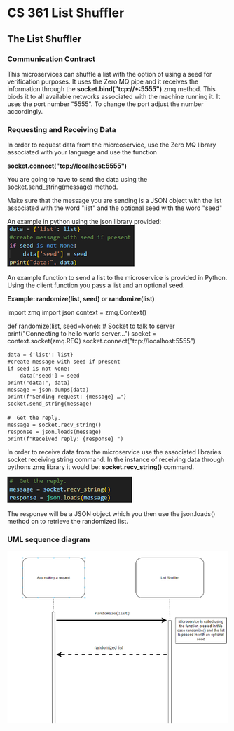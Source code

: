 # CS 361 List Shuffler

## The List Shuffler 

### Communication Contract
This microservices can shuffle a list with the option of using a seed for verification purposes. It uses the Zero MQ pipe and it receives the information through the **socket.bind("tcp://*:5555")** zmq method. This biods it to all available networks associated with the machine running it. It uses the port number "5555". To change the port adjust the number accordingly.

### Requesting and Receiving Data
In order to request data from the micrcoservice, use the Zero MQ library associated with your language and use the function 

**socket.connect("tcp://localhost:5555")**

You are going to have to send the data using the socket.send_string(message) method. 

Make sure that the message you are sending is a JSON object with the list associated with the word "list" and the optional seed with the word "seed"

An example in python using the json library provided:
![alt text](image-1.png)

An example function to send a list to the microservice is provided in Python. Using the client function you pass a list and an optional seed. 

**Example: randomize(list, seed) or randomize(list)**

import zmq
import json
context = zmq.Context()

def randomize(list, seed=None):
    #  Socket to talk to server
    print("Connecting to hello world server…")
    socket = context.socket(zmq.REQ)
    socket.connect("tcp://localhost:5555")

    data = {'list': list}
    #create message with seed if present
    if seed is not None:
        data['seed'] = seed
    print("data:", data)
    message = json.dumps(data)
    print(f"Sending request: {message} …")
    socket.send_string(message)

    #  Get the reply.
    message = socket.recv_string()
    response = json.loads(message)
    print(f"Received reply: {response} ")


In order to receive data from the microservice use the associated libraries socket receiving string command. In the instance of receiving data through pythons zmq library it would be: **socket.recv_string()** command.

![alt text](image.png)

The response will be a JSON object which you then use the json.loads() method on to retrieve the randomized list.

### UML sequence diagram
![alt text](image-2.png)
